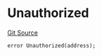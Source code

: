 # Unauthorized
[Git Source](https://github.com/matter-labs/zksync-contracts/blob/c6e73735b89a4b474234f6471e326125c9069f15/contracts/l2-contracts/errors/L2ContractErrors.sol)


```solidity
error Unauthorized(address);
```

